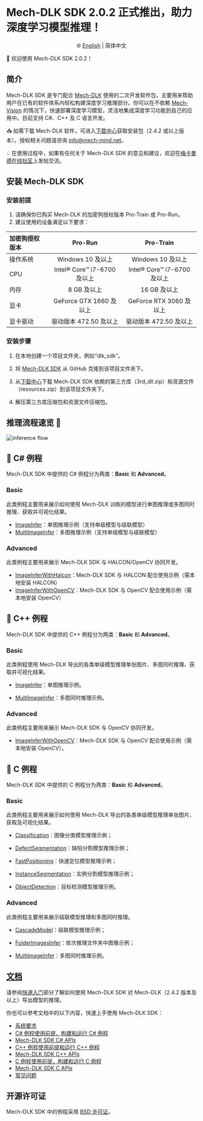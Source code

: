 #  Mech-DLK SDK 2.0.2 正式推出，助力深度学习模型推理！
<div align="center">

🌐 [English](README.md) | 简体中文

</div>

📢 欢迎使用 Mech-DLK SDK 2.0.2！

## 简介
Mech-DLK SDK 是专门配合 [Mech-DLK](https://www.mech-mind.com.cn/product/mech-dlk-offline-training-tools-for-deep-learning.html) 使用的二次开发软件包，主要用来帮助用户在已有的软件体系内轻松构建深度学习推理部分。你可以在不依赖 [Mech-Vision](https://www.mech-mind.com.cn/product/mech-vision-graphical-machine-vision-software.html) 的情况下，快速部署深度学习模型，灵活地集成深度学习功能到自己的应用中。目前支持 C#、C++ 及 C 语言开发。

📥 如需下载 Mech-DLK 软件，可进入[下载中心](https://downloads.mech-mind.com.cn/?tab=tab-dlk)获取安装包（2.4.2 或以上版本）。授权相关问题请咨询 info@mech-mind.net。

💡 在使用过程中，如果有任何关于 Mech-DLK SDK 的意见和建议，欢迎在[梅卡曼德在线社区](https://community.mech-mind.com.cn/)上发帖交流。

## 安装 Mech-DLK SDK

### 安装前提

1. 请确保你已购买 Mech-DLK 的加密狗授权版本 Pro-Train 或 Pro-Run。
2. 建议使用的设备满足以下要求：

|加密狗授权版本 | Pro-Run | Pro-Train
|  :----  | :----:  | :----:
|操作系统 |Windows 10 及以上 |Windows 10 及以上
|CPU |Intel® Core™ i7-6700 及以上 |Intel® Core™ i7-6700 及以上
|内存 |8 GB 及以上 |16 GB 及以上
|显卡 |GeForce GTX 1660 及以上 |GeForce RTX 3060 及以上
|显卡驱动 |驱动版本 472.50 及以上 |驱动版本 472.50 及以上

### 安装步骤

1. 在本地创建一个项目文件夹，例如“dlk_sdk”。

2. 将 [Mech-DLK SDK](https://github.com/MechMindRobotics/mechdlk_sdk/tree/v2.0.2) 从 GitHub 克隆到该项目文件夹下。

3. 从[下载中心](https://downloads.mech-mind.com.cn/?tab=tab-dlk-sdk)下载 Mech-DLK SDK 依赖的第三方库（3rd_dll.zip）和资源文件（resources.zip）到该项目文件夹下。

4. 解压第三方库压缩包和资源文件压缩包。

## 推理流程速览 👀 
![inference flow](https://docs.mech-mind.net/download/github/DLK/inference-flow-zh.png)

## 📌 C# 例程
Mech-DLK SDK 中提供的 C# 例程分为两类：**Basic** 和 **Advanced**。

### Basic 
此类例程主要用来展示如何使用 Mech-DLK 训练的模型进行单图推理或多图同时推理、获取并可视化结果。

- [ImageInfer](https://github.com/MechMindRobotics/mechdlk_sdk/blob/v2.0.2/samples/csharp/Basic/ImageInfer/ImageInfer.cs)：单图推理示例（支持单级模型与级联模型）
- [MultiImageInfer](https://github.com/MechMindRobotics/mechdlk_sdk/blob/v2.0.2/samples/csharp/Basic/MutiImageInfer/MutiImageInfer.cs)：多图推理示例（支持单级模型与级联模型）

### Advanced
此类例程主要用来展示 Mech-DLK SDK 与 HALCON/OpenCV 协同开发。

- [ImageInferWithHalcon](https://github.com/MechMindRobotics/mechdlk_sdk/blob/v2.0.2/samples/csharp/Advanced/ImageInferWithHalcon/ImageInferWithHalcon.cs)：Mech-DLK SDK 与 HALCON 配合使用示例（需本地安装 HALCON）
- [ImageInferWithOpenCV](https://github.com/MechMindRobotics/mechdlk_sdk/blob/v2.0.2/samples/csharp/Advanced/ImageInferWithOpenCV/ImageInferWithOpenCV.cs)：Mech-DLK SDK 与 OpenCV 配合使用示例（需本地安装 OpenCV）

## 📌 C++ 例程
Mech-DLK SDK 中提供的 C++ 例程分为两类：**Basic** 和 **Advanced**。

### Basic
此类例程使用 Mech-DLK 导出的各类单级模型推理单张图片、多图同时推理、获取并可视化结果。

- [ImageInfer](https://github.com/MechMindRobotics/mechdlk_sdk/blob/v2.0.2/samples/cpp/Basic/ImageInfer/ImageInfer.cpp)：单图推理示例。

- [MultiImageInfer](https://github.com/MechMindRobotics/mechdlk_sdk/blob/v2.0.2/samples/cpp/Basic/MultiImageInfer/MultiImageInfer.cpp)：多图同时推理示例。

### Advanced
此类例程主要用来展示 Mech-DLK SDK 与 OpenCV 协同开发。

- [ImageInferWithOpenCV](https://github.com/MechMindRobotics/mechdlk_sdk/blob/v2.0.2/samples/cpp/Advanced/ImageInferWithOpenCV/ImageInferWithOpenCV.cpp)：Mech-DLK SDK 与 OpenCV 配合使用示例（需本地安装 OpenCV）。

## 📌 C 例程
Mech-DLK SDK 中提供的 C 例程分为两类：**Basic** 和 **Advanced**。

### Basic
此类例程主要用来展示如何使用 Mech-DLK 导出的各类单级模型推理单张图片、获取及可视化结果。

- [Classification](https://github.com/MechMindRobotics/mechdlk_sdk/blob/v2.0.2/samples/c/Basic/Classification.c)：图像分类模型推理示例；

- [DefectSegmentation](https://github.com/MechMindRobotics/mechdlk_sdk/blob/v2.0.2/samples/c/Basic/DefectSegmentation.c)：缺陷分割模型推理示例；

- [FastPositioning](https://github.com/MechMindRobotics/mechdlk_sdk/blob/v2.0.2/samples/c/Basic/FastPositioning.c)：快速定位模型推理示例；

- [InstanceSegmentation](https://github.com/MechMindRobotics/mechdlk_sdk/blob/v2.0.2/samples/c/Basic/InstanceSegmentation.c)：实例分割模型推理示例；

- [ObjectDetection](https://github.com/MechMindRobotics/mechdlk_sdk/blob/v2.0.2/samples/c/Basic/ObjectDetection.c)：目标检测模型推理示例。

### Advanced
此类例程主要用来展示级联模型推理和多图同时推理。

- [CascadeModel](https://github.com/MechMindRobotics/mechdlk_sdk/blob/v2.0.2/samples/c/Advanced/CascadeModel.c)：级联模型推理示例；

- [FolderImagesInfer](https://github.com/MechMindRobotics/mechdlk_sdk/blob/v2.0.2/samples/c/Advanced/FolderImagesInfer.c)：依次推理文件夹中图像示例；

- [MultiImageInfer](https://github.com/MechMindRobotics/mechdlk_sdk/blob/v2.0.2/samples/c/Advanced/MultiImageInfer.c)：多图同时推理示例。

## [文档](https://docs.mech-mind.net/zh/dlk-sdk-manual/2.0.2/dlk-sdk.html)
请参阅[快速入门](https://docs.mech-mind.net/zh/dlk-sdk-manual/2.0.2/infer-tutorial.html)部分了解如何使用 Mech-DLK SDK 对 Mech-DLK（2.4.2 版本及以上）导出模型的推理。

你也可以参考文档中的以下内容，快速上手使用 Mech-DLK SDK：
- [系统要求](https://docs.mech-mind.net/zh/dlk-sdk-manual/2.0.2/software-installation.html)
- [C# 例程使用前提、构建和运行 C# 例程](https://docs.mech-mind.net/zh/dlk-sdk-manual/2.0.2/samples/csharp-windows.html)
- [Mech-DLK SDK C# APIs](https://docs.mech-mind.net/api-reference/dlk-sdk-csharp-api/2.0.2/index.html)
- [C++ 例程使用前提和运行 C++ 例程](https://docs.mech-mind.net/zh/dlk-sdk-manual/2.0.2/samples/cpp-windows.html)
- [Mech-DLK SDK C++ APIs](https://docs.mech-mind.net/api-reference/dlk-sdk-cpp-api/2.0.2/index.html)
- [C 例程使用前提、构建和运行 C 例程](https://docs.mech-mind.net/zh/dlk-sdk-manual/2.0.2/samples/c-windows.html)
- [Mech-DLK SDK C APIs](https://docs.mech-mind.net/api-reference/dlk-sdk-c-api/2.0.2/index.html)
- [常见问题](https://docs.mech-mind.net/zh/dlk-sdk-manual/2.0.2/faq/faq.html)

## 开源许可证
Mech-DLK SDK 中的例程采用 [BSD 许可证](https://github.com/MechMindRobotics/mechdlk_sdk/blob/main/LICENSE)。